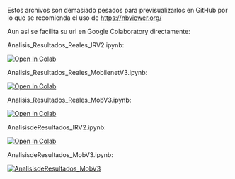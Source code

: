  Estos archivos son demasiado pesados para previsualizarlos en GitHub por lo que se recomienda el uso de https://nbviewer.org/

Aun asi se facilita su url en Google Colaboratory directamente:

Analisis_Resultados_Reales_IRV2.ipynb:

<a href="https://colab.research.google.com/github/nataliasbsg/Transfer_Learning_Animals/blob/main/src/Resultados/Analisis_Resultados_Reales_IRV2.ipynb" target="_parent"><img src="https://colab.research.google.com/assets/colab-badge.svg" alt="Open In Colab"/></a>


Analisis_Resultados_Reales_MobilenetV3.ipynb:

<a href="https://colab.research.google.com/github/nataliasbsg/Transfer_Learning_Animals/blob/main/src/Resultados/Analisis_Resultados_Reales_MobilenetV3.ipynb" target="_parent"><img src="https://colab.research.google.com/assets/colab-badge.svg" alt="Open In Colab"/></a>


Analisis_Resultados_Reales_MobV3.ipynb:

<a href="https://colab.research.google.com/github/nataliasbsg/Transfer_Learning_Animals/blob/main/src/Resultados/Analisis_Resultados_Reales_MobV3.ipynb" target="_parent"><img src="https://colab.research.google.com/assets/colab-badge.svg" alt="Open In Colab"/></a>


AnalisisdeResultados_IRV2.ipynb:

<a href="https://colab.research.google.com/github/nataliasbsg/Transfer_Learning_Animals/blob/main/src/Resultados/AnalisisdeResultados_IRV2.ipynb" target="_parent"><img src="https://colab.research.google.com/assets/colab-badge.svg" alt="Open In Colab"/></a>


AnalisisdeResultados_MobV3.ipynb:

<a href="https://colab.research.google.com/github/nataliasbsg/Transfer_Learning_Animals/blob/main/src/Resultados/AnalisisdeResultados_MobV3.ipynb" target="_parent"><img src="https://colab.research.google.com/assets/colab-badge.svg/" alt="AnalisisdeResultados_MobV3"/></a>

